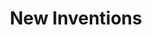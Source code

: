 ---
pid: LLP604
title: New Inventions
location_transcription: Hollywood
zipcode: '19120'
outside_phl: 
neighborhood: Logan,Olney
age: '10'
age_range: 6-13
instagram: 
image_file_name: LLP_604.jpg
proposal_transcription: New Inventions Happy Face
topic: Education,Unknown
topic_summary: 0, 0
type: Other No Form
keywords_other: 
credit: "#Savage"
image_labels: 
twitter: 
facebook: 
permalink: "/monuments/llp604/"
layout: item-page
---